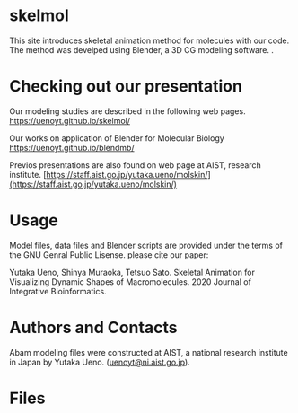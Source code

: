 # skelmol
This site introduces skeletal animation method for molecules with our code.
The method was develped using Blender, a 3D CG modeling software.
. 

Checking out our presentation
==============================

Our modeling studies are described in the following web pages.
https://uenoyt.github.io/skelmol/

Our works on application of Blender for Molecular Biology 
https://uenoyt.github.io/blendmb/

Previos presentations are also found on web page at AIST, research institute. 
[https://staff.aist.go.jp/yutaka.ueno/molskin/](https://staff.aist.go.jp/yutaka.ueno/molskin/)

Usage
=======
Model files, data files and Blender scripts are provided under the terms of the GNU Genral Public Lisense.
please cite our paper:

Yutaka Ueno, Shinya Muraoka, Tetsuo Sato. Skeletal Animation for Visualizing Dynamic Shapes of Macromolecules.
2020 Journal of Integrative Bioinformatics.

Authors and Contacts
====================
Abam modeling files were constructed at AIST, a national research institute in Japan by Yutaka Ueno.
([uenoyt@ni.aist.go.jp](mailto:uenoyt@ni.aist.go.jp)). 

Files
============
